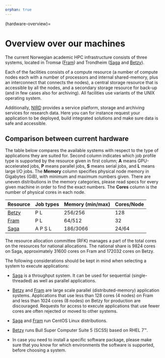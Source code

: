 ```yaml
---
orphan: true
---
```


(hardware-overview)=

# Overview over our machines

The current Norwegian academic HPC infrastructure consists of three systems, located in Tromsø ([Fram](/hpc_machines/fram.md)) and Trondheim ([Saga](/hpc_machines/saga.md) and [Betzy](/hpc_machines/betzy.md)).

Each of the facilities consists of a compute resource (a number of compute nodes each with a number of processors and internal shared-memory, plus an interconnect that connects the nodes), a central storage resource that is accessible by all the nodes, and a secondary storage resource for back-up (and in few cases also for archiving). All facilities use variants of the UNIX operating system.

Additionally, [NIRD](/files_storage/nird.md) provides a service platform, storage and archiving services for research data. Here you can for instance request your application to be deployed, build integrated solutions and make sure data is safe and accessible.


## Comparison between current hardware

The table below compares the available systems with respect to the type of applications they are suited for. Second column indicates which job profile type is supported by the resource given in first column; **A** means GPU-accelerated jobs, **P** means parallel jobs, **S** means serial jobs, and **L** means large I/O jobs.
The **Memory** column specifies physical node memory in Gigabytes (GiB), with minimum and maximum numbers given. There are uneven distributions in the memory categories, please read specs for every given machine in order to find the exact numbers. The **Cores** column is the number of physical cores in each node.

|Resource |	Job types |	Memory (min/max) |	Cores/Node |
| :------------- | :------------- | :------------- | :------------- |
| [Betzy](/hpc_machines/betzy.md) |	P L |	256/256 |	128 |
| [Fram](/hpc_machines/fram.md) |	P L |	64/512 |	32 |
| [Saga](/hpc_machines/saga.md) |    A   P   S   L | 186/3066 |  24/64 |



The resource allocation committee (RFK) manages a part of the total cores on the resources for national allocations. The national share is 9824 cores on Saga, approximately 31600 cores on Fram and 172032 cores on Betzy.

The following considerations should be kept in mind when selecting a system to execute applications:

* [Saga](/hpc_machines/saga.md) is a throughput system. It can be used for sequential (single-threaded) as well as parallel applications.

* [Betzy](/hpc_machines/betzy.md) and [Fram](/hpc_machines/fram.md) are large scale parallel (distributed-memory) application systems.
Applications that use less than 128 cores (4 nodes) on Fram and less than 1024 cores (8 nodes) on Betzy for production are discouraged.
Requests for access to execute applications that use fewer cores are often rejected or moved to other systems.

* [Saga](/hpc_machines/saga.md) and [Fram](/hpc_machines/fram.md) run CentOS Linux distributions.

* [Betzy](/hpc_machines/betzy.md) runs Bull Super Computer Suite 5 (SCS5) based on RHEL 7™.

* In case you need to install a specific software package, please make sure that you know for which environments the software is supported, before choosing a system.
